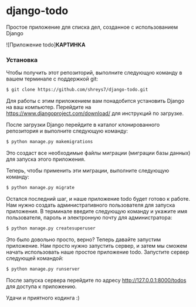 # django-todo
Простое приложение для списка дел, созданное с использованием Django

![Приложение todo]**КАРТИНКА**
### Установка
Чтобы получить этот репозиторий, выполните следующую команду в вашем терминале с поддержкой git:
```bash
$ git clone https://github.com/shreys7/django-todo.git
```
Для работы с этим приложением вам понадобится установить Django на ваш компьютер. Перейдите на https://www.djangoproject.com/download/ для инструкций по загрузке.

После загрузки Django перейдите в каталог клонированного репозитория и выполните следующую команду:

```bash
$ python manage.py makemigrations
```

Это создаст все необходимые файлы миграции (миграции базы данных) для запуска этого приложения.

Теперь, чтобы применить эти миграции, выполните следующую команду:

```bash
$ python manage.py migrate
```

Остался последний шаг, и наше приложение todo будет готово к работе. Нам нужно создать административного пользователя для запуска приложения. В терминале введите следующую команду и укажите имя пользователя, пароль и электронную почту для администратора:

```bash
$ python manage.py createsuperuser
```

Это было довольно просто, верно? Теперь давайте запустим приложение. Нам просто нужно запустить сервер, и затем мы сможем начать использовать наше простое приложение todo. Запустите сервер следующей командой:

```bash
$ python manage.py runserver
```

После запуска сервера перейдите по адресу http://127.0.0.1:8000/todos для доступа к приложению.

Удачи и приятного кодинга :)
